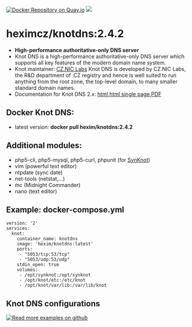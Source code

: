 [![Docker Repository on Quay.io](https://quay.io/repository/heximcz/knotdns/status "Docker Repository on Quay.io")](https://quay.io/repository/heximcz/knotdns)
[![](https://images.microbadger.com/badges/image/hexim/knotdns.svg)](http://microbadger.com/images/hexim/knotdns "Get your own image badge on microbadger.com")

# heximcz/knotdns:2.4.2

- **High-performance authoritative-only DNS server**
- Knot DNS is a high-performance authoritative-only DNS server which supports all key features of the modern domain name system.
- Knot maintainer: [CZ.NIC Labs](https://www.knot-dns.cz/) Knot DNS is developed by CZ.NIC Labs, the R&D department of .CZ registry and hence is well suited to run anything from the root zone, the top-level domain, to many smaller standard domain names. 
- Documentation for Knot DNS 2.x: [html](https://www.knot-dns.cz/docs/2.x/html/),[html single page](https://www.knot-dns.cz/docs/2.x/singlehtml/),[PDF](https://www.knot-dns.cz/docs/2.x/KnotDNS.pdf)


## Docker Knot DNS:
- latest version: **docker pull hexim/knotdns:2.4.2**

## Additional modules:

- php5-cli, php5-mysql, php5-curl, phpunit (for [SynKnot](https://synknot.cz/))
- vim (powerful text editor)
- ntpdate (sync date)
- net-tools (netstat,...)
- mc (Midnight Commander)
- nano (text editor)

## Example: docker-compose.yml


```
version: '2'
services:
  knot:
    container_name: knotdns
    image: 'hexim/knotdns:latest'
    ports:
     - "5053/tcp:53/tcp"
     - "5053/udp:53/udp"
    stdin_open: true
    volumes:
     - /opt/synknot:/opt/synknot
     - /opt/knot/etc:/etc/knot
     - /opt/knot/var/lib:/var/lib/knot
```


## Knot DNS configurations

[![Read more examples on github](https://github.com/heximcz/docker-knotdns/tree/master/examples)](https://github.com/heximcz/docker-knotdns/tree/master/examples)


